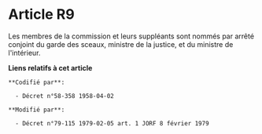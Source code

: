 # Article R9

Les membres de la commission et leurs suppléants sont nommés par arrêté conjoint du garde des sceaux, ministre de la justice,
et du ministre de l'intérieur.

**Liens relatifs à cet article**

	**Codifié par**:

	  - Décret n°58-358 1958-04-02

	**Modifié par**:

	  - Décret n°79-115 1979-02-05 art. 1 JORF 8 février 1979
